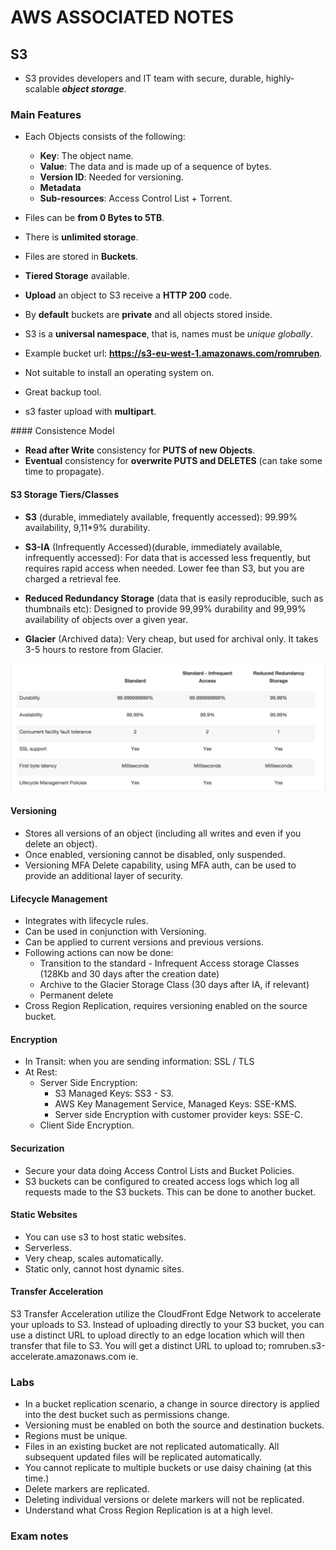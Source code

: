 # AWS ASSOCIATED NOTES

## S3

- S3 provides developers and IT team with secure, durable, highly-scalable **_object storage_**.

### Main Features

- Each Objects consists of the following:
  - **Key**: The object name.
  - **Value**: The data and is made up of a sequence of bytes.
  - **Version ID**: Needed for versioning.
  - **Metadata**
  - **Sub-resources**: Access Control List + Torrent.


- Files can be **from 0 Bytes to 5TB**.
- There is **unlimited storage**.
- Files are stored in **Buckets**.
- **Tiered Storage** available.
- **Upload** an object to S3 receive a **HTTP 200** code.
- By **default** buckets are **private** and all objects stored inside.
- S3 is a **universal namespace**, that is, names must be *unique globally*.
- Example bucket url: **https://s3-eu-west-1.amazonaws.com/romruben**.
- Not suitable to install an operating system on.
- Great backup tool.
- s3 faster upload with **multipart**.

#### Consistence Model

- **Read after Write** consistency for **PUTS of new Objects**.
- **Eventual** consistency for **overwrite PUTS and DELETES** (can take some time to propagate).

#### S3 Storage Tiers/Classes

  - **S3** (durable, immediately available, frequently accessed): 99.99% availability, 9,11*9% durability.

  - **S3-IA** (Infrequently Accessed)(durable, immediately available, infrequently accessed): For data that is accessed less frequently, but requires rapid access when needed. Lower fee than S3, but you are charged a retrieval fee.

  - **Reduced Redundancy Storage** (data that is easily reproducible, such as thumbnails etc): Designed to provide 99,99% durability and 99,99% availability of objects over a given year.

  - **Glacier** (Archived data): Very cheap, but used for archival only. It takes 3-5 hours to restore from Glacier.

![S3 - Storage Tiers / Classes](./images/s3/s3_stc.png)

#### Versioning

- Stores all versions of an object (including all writes and even if you delete an object).
- Once enabled, versioning cannot be disabled, only suspended.
- Versioning MFA Delete capability, using MFA auth, can be used to provide an additional layer of security.

#### Lifecycle Management

- Integrates with lifecycle rules.
- Can be used in conjunction with Versioning.
- Can be applied to current versions and previous versions.
- Following actions can now be done:
  - Transition to the standard - Infrequent Access storage Classes (128Kb and 30 days after the creation date)
  - Archive to the Glacier Storage Class (30 days after IA, if relevant)
  - Permanent delete
- Cross Region Replication, requires versioning enabled on the source bucket.

#### Encryption

  - In Transit: when you are sending information: SSL / TLS
  - At Rest:
    - Server Side Encryption:
      - S3 Managed Keys: SS3 - S3.
      - AWS Key Management Service, Managed Keys: SSE-KMS.
      - Server side Encryption with customer provider keys: SSE-C.
    - Client Side Encryption.

#### Securization
- Secure your data doing Access Control Lists and Bucket Policies.
- S3 buckets can be configured to created access logs which log all requests made to the S3 buckets. This can be done to another bucket.


#### Static Websites

- You can use s3 to host static websites.
- Serverless.
- Very cheap, scales automatically.
- Static only, cannot host dynamic sites.

#### Transfer Acceleration

S3 Transfer Acceleration utilize the CloudFront Edge Network to accelerate your uploads to S3. Instead of uploading directly to your S3 bucket, you can use a distinct URL to upload directly to an edge location which will then transfer that file to S3. You will get a distinct URL to upload to; romruben.s3-accelerate.amazonaws.com ie.

### Labs

- In  a bucket replication scenario, a change in source directory is
applied into the dest bucket such as permissions change.
- Versioning must be enabled on both the source and destination buckets.
- Regions must be unique.
- Files in an existing bucket are not replicated automatically. All subsequent updated files will be replicated automatically.
- You cannot replicate to multiple buckets or use daisy chaining (at this time.)
- Delete markers are replicated.
- Deleting individual versions or delete markers will not be replicated.
- Understand what Cross Region Replication is at a high level.


### Exam notes

